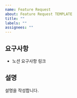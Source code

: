 ```yaml
---
name: Feature Request
about: Feature Request TEMPLATE
title: ""
labels: ""
assignees: ""
---
```


<!-- EDIT TITLE PLEASE -->
<!-- <TYPE>: Short Description -->

<!-- BODY -->

## **요구사항**

- 노션 요구사항 링크

## **설명**

설명을 작성합니다.
